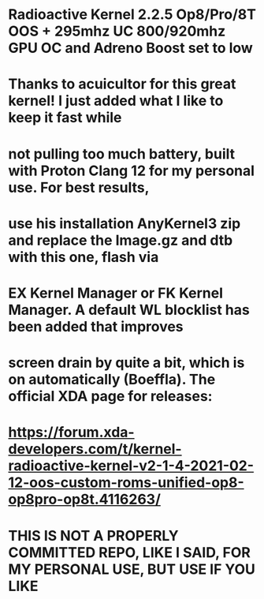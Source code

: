 # Radioactive Kernel 2.2.5 Op8/Pro/8T OOS + 295mhz UC 800/920mhz GPU OC and Adreno Boost set to low
# Thanks to acuicultor for this great kernel!  I just added what I like to keep it fast while
# not pulling too much battery, built with Proton Clang 12 for my personal use.  For best results,
# use his installation AnyKernel3 zip and replace the Image.gz and dtb with this one, flash via
# EX Kernel Manager or FK Kernel Manager.  A default WL blocklist has been added that improves
# screen drain by quite a bit, which is on automatically (Boeffla).  The official XDA page for releases:
# https://forum.xda-developers.com/t/kernel-radioactive-kernel-v2-1-4-2021-02-12-oos-custom-roms-unified-op8-op8pro-op8t.4116263/
# THIS IS NOT A PROPERLY COMMITTED REPO, LIKE I SAID, FOR MY PERSONAL USE, BUT USE IF YOU LIKE
